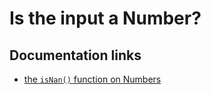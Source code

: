 # Is the input a Number?

## Documentation links

* [the `isNan()` function on Numbers](https://developer.mozilla.org/en-US/docs/Web/JavaScript/Reference/Global_Objects/Number/isNaN)
